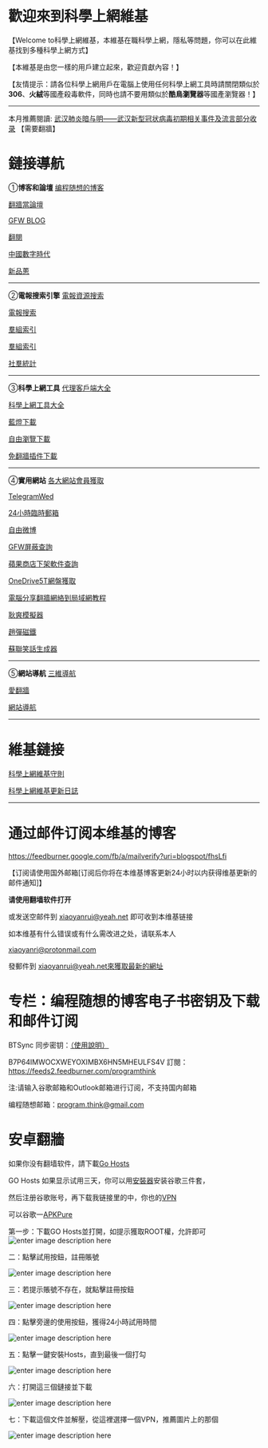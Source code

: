 # 歡迎來到科學上網維基
【Welcome to科學上網維基，本維基在職科學上網，隱私等問題，你可以在此維基找到多種科學上網方式】

【本維基是由您一樣的用戶建立起來，歡迎貢獻內容！】

【友情提示：請各位科學上網用戶在電腦上使用任何科學上網工具時請關閉類似於**306**、**火絨**等國產殺毒軟件，同時也請不要用類似於**酷鳥瀏覽器**等國產瀏覽器！】

****
本月推薦閱讀: [武汉肺炎暗与明——武汉新型冠状病毒初期相关事件及流言部分收录](https://reurl.cc/dr6LN6)     【需要翻牆】


# 鏈接導航

①**博客和論壇**
[编程随想的博客](https://program-think.blogspot.com/2019/01/Memorabilia.html)


[翻牆當論壇](https://fanqiangdang.com/forum-48-1.html####)


[GFW BLOG](https://www.chinagfw.org/2011/04/javaoperaminiucweb.html)


[翻閱](http://www.fanyue.info/)


[中國數字時代](https://chinadigitaltimes.net/chinese/)


[新品蔥](https://pincong.rocks/)
*************
②**電報搜索引擎**
[電報資源搜索](http://www.sssoou.com//)


[電報搜索](https://tele.me/)


[羣組索引](https://www.telegram.url.tw/)


[羣組索引](https://tgtw.cc/)


[社羣統計](https://zh.telegramindex.com/)
*************
③**科學上網工具**
[代理客戶端大全](https://ausers.github.io/#android)


[科學上網工具大全](https://www.lanzous.com/i76xp1c)


[藍燈下載](https://github.com/getlantern/lantern-binaries)


[自由瀏覽下載](https://github.com/greatfire/wiki)


[免翻牆插件下載](https://github.com/cdtmirrors/cdt.unblocked)
*************
④**實用網站**
[各大網站會員獲取](https://github.com/wuxingsanren/wildcat-vip-account/)


[TelegramWed](https://web.telegram.org/#/im)


[24小時臨時郵箱](http://24mail.chacuo.net/zhtw?__cf_chl_jschl_tk__=f1439af71da480f8e7dfd98f55a331fa4be00a77-1579671219-0-AerD9ZCrkx7J_8ySFbc19jPzIGaheAcHlMZcTpKkMC76QQVZj2_gr8mx7CQyXIV2tRucIu09XGTZqInluy3Fo4HY1Ox7vsBDf_SvkvusoF3oRR8tCOT5Xfk5Znn_uKi-e6HPAUW9HX9AaotsnOGxy0SFc1hdjf9wr0F0VNMJ26SCWMPdC1Yioga-agbO8tnc6sEwS1h2R600l8H8MREelkHFp7ezSy8FniGz1ZhN0-gRCUDjEvkuyiOFtObbfb17OlPgmw_9zXUxFBUHIyrkI4Y)


[自由微博](https://freeweibo.com/)


[GFW屏蔽查詢](https://zh.greatfire.org/analyzer)


[蘋果商店下架軟件查詢](https://applecensorship.com/na/?l=zh)


[OneDrive5T網盤獲取](http://nide.men:3000/)


[電腦分享翻牆網絡到局域網教程](https://10101.io/2018/12/16/share-vpn-connection-over-wifi)


[耿爽模擬器](https://gengshuang1.github.io/)


[趙彈磁鐵](https://react-raw8jx.stackblitz.io/)


[蘇聯笑話生成器](https://miku-programm.github.io/ShengChengQi/)
*************
⑤**網站導航**
[三維導航](https://sanv.org/)


[愛翻牆](https://www.ifanqiang.com/)


[網站導航](https://123.kfd.me/)
*******
# 維基鏈接
[科學上網維基守則](https://fuckinggfw.blogspot.com/2020/03/blog-post_24.html)


[科學上網維基更新日誌](https://fuckinggfw.blogspot.com/2020/03/blog-post_91.html)
*******
# 通过邮件订阅本维基的博客

https://feedburner.google.com/fb/a/mailverify?uri=blogspot/fhsLfi

【订阅请使用国外邮箱[订阅后你将在本维基博客更新24小时以内获得维基更新的邮件通知]】

**请使用翻墙软件打开**

或发送空邮件到 xiaoyanrui@yeah.net 即可收到本维基链接

如本维基有什么错误或有什么需改进之处，请联系本人

xiaoyanri@protonmail.com

發郵件到 xiaoyanrui@yeah.net來獲取最新的網址

# 专栏：编程随想的博客电子书密钥及下载和邮件订阅
BTSync 同步密钥：[（使用說明）](https://github.com/programthink/books)


B7P64IMWOCXWEYOXIMBX6HN5MHEULFS4V   訂閱：https://feeds2.feedburner.com/programthink


注:请输入谷歌邮箱和Outlook邮箱进行订阅，不支持国内邮箱


编程随想邮箱：program.think@gmail.com


# 安卓翻牆
如果你没有翻墙软件，請下載[Go Hosts](http://t.cn/AiktU7pg)


GO Hosts 如果显示试用三天，你可以用[安裝器](https://www.lanzous.com/i86784d?t)安装谷歌三件套，


然后注册谷歌账号，再下载我链接里的中，你也的[VPN](https://www.lanzous.com/i8o91sf?t)

可以谷歌一[APKPure](https://www.lanzous.com/i867bjg?t)


第一步：下載GO Hosts並打開，如提示獲取ROOT權，允許即可
![enter image description here](https://raw.githubusercontent.com/Miku-programm/fuckGFW_Pic_GO/master/img/1.png)

二：點擊試用按鈕，註冊賬號



![enter image description here](https://raw.githubusercontent.com/Miku-programm/fuckGFW_Pic_GO/master/img/3.png)

三：若提示賬號不存在，就點擊註冊按鈕

![enter image description here](https://raw.githubusercontent.com/Miku-programm/fuckGFW_Pic_GO/master/img/4.png)

四：點擊旁邊的使用按鈕，獲得24小時試用時間

![enter image description here](https://raw.githubusercontent.com/Miku-programm/fuckGFW_Pic_GO/master/img/5.png)

五：點擊一鍵安裝Hosts，直到最後一個打勾

![enter image description here](https://raw.githubusercontent.com/Miku-programm/fuckGFW_Pic_GO/master/img/6.png)

六：打開這三個鏈接並下載

![enter image description here](https://raw.githubusercontent.com/Miku-programm/WIKI_Pic/master/img/6.png)

七：下載這個文件並解壓，從這裡選擇一個VPN，推薦圖片上的那個

![enter image description here](https://github.com/Miku-programm/WIKI_Pic/blob/master/img/7.png?raw=true)



